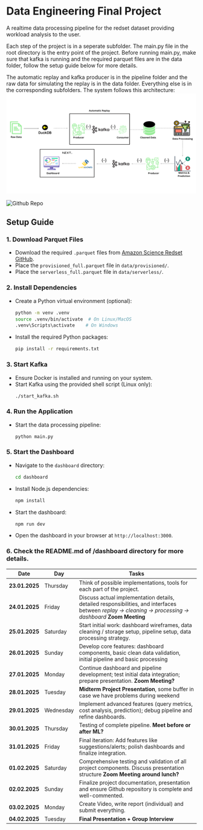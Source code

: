 # Data Engineering Final Project
A realtime data processing pipeline for the redset dataset providing workload analysis to the user.

Each step of the project is in a seperate subfolder. The main.py file in the root directory is the entry point of the project.
Before running main.py, make sure that kafka is running and the required parquet files are in the data folder, follow the setup guide below for more details.

The automatic replay and kafka producer is in the pipeline folder and the raw data for simulating the replay is in the data folder.
Everything else is in the corresponding subfolders. The system follows this architecture:
![system architecture](./Architecture.png)

![Github Repo](https://github.com/Nitishdevrani/Realtime_DataPipeline_Dashboard)
## Setup Guide

### 1. Download Parquet Files
- Download the required `.parquet` files from [Amazon Science Redset GitHub](https://github.com/amazon-science/redset).
- Place the `provisioned_full.parquet` file in `data/provisioned/`.
- Place the `serverless_full.parquet` file in `data/serverless/`.

### 2. Install Dependencies
- Create a Python virtual environment (optional):
  ```bash
  python -m venv .venv
  source .venv/bin/activate  # On Linux/MacOS
  .venv\Scripts\activate    # On Windows
  ```
- Install the required Python packages:
  ```bash
  pip install -r requirements.txt
  ```

### 3. Start Kafka
- Ensure Docker is installed and running on your system.
- Start Kafka using the provided shell script (Linux only):
  ```bash
  ./start_kafka.sh
  ```

### 4. Run the Application
- Start the data processing pipeline:
  ```bash
  python main.py
  ```

### 5. Start the Dashboard
- Navigate to the `dashboard` directory:
  ```bash
  cd dashboard
  ```
- Install Node.js dependencies:
  ```bash
  npm install
  ```
- Start the dashboard:
  ```bash
  npm run dev
  ```
- Open the dashboard in your browser at `http://localhost:3000`.
### 6. Check the README.md of /dashboard directory for more details.


| **Date**       | **Day**   | **Tasks**                                                                                                                                                 |
| -------------- | --------- | --------------------------------------------------------------------------------------------------------------------------------------------------------- |
| **23.01.2025** | Thursday  | Think of possible implementations, tools for each part of the project.                                                                                    |
| **24.01.2025** | Friday    | Discuss actual implementation details, detailed responsibilities, and interfaces between *replay -> cleaning -> processing -> dashboard* **Zoom Meeting** |
| **25.01.2025** | Saturday  | Start initial work: dashboard wireframes, data cleaning / storage setup, pipeline setup, data processing strategy.                                        |
| **26.01.2025** | Sunday    | Develop core features: dashboard components, basic clean data validation, initial pipeline and basic processing                                           |
| **27.01.2025** | Monday    | Continue dashboard and pipeline development; test initial data integration; prepare presentation. **Zoom Meeting?**                                       |
| **28.01.2025** | Tuesday   | **Midterm Project Presentation**, some buffer in case we have problems during weekend                                                                     |
| **29.01.2025** | Wednesday | Implement advanced features (query metrics, cost analysis, prediction); debug pipeline and refine dashboards.                                             |
| **30.01.2025** | Thursday  | Testing of complete pipeline. **Meet before or after ML?**                                                                                                |
| **31.01.2025** | Friday    | Final iteration: Add features like suggestions/alerts; polish dashboards and finalize integration.                                                        |
| **01.02.2025** | Saturday  | Comprehensive testing and validation of all project components. Discuss presentation structure **Zoom Meeting around lunch?**                             |
| **02.02.2025** | Sunday    | Finalize project documentation, presentation and ensure Github repository is complete and well-commented.                                                 |
| **03.02.2025** | Monday    | Create Video, write report (individual) and submit everything.                                                                                            |
| **04.02.2025** | Tuesday   | **Final Presentation + Group Interview**                                                                                                                  |
